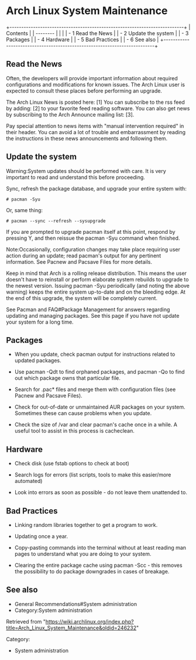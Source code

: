 Arch Linux System Maintenance
=============================

+--------------------------------------------------------------------------+
| Contents                                                                 |
| --------                                                                 |
|                                                                          |
| -   1 Read the News                                                      |
| -   2 Update the system                                                  |
| -   3 Packages                                                           |
| -   4 Hardware                                                           |
| -   5 Bad Practices                                                      |
| -   6 See also                                                           |
+--------------------------------------------------------------------------+

Read the News
-------------

Often, the developers will provide important information about required
configurations and modifications for known issues. The Arch Linux user
is expected to consult these places before performing an upgrade.

The Arch Linux News is posted here: [1] You can subscribe to the rss
feed by adding: [2] to your favorite feed reading software. You can also
get news by subscribing to the Arch Announce mailing list: [3].

Pay special attention to news items with "manual intervention required"
in their header. You can avoid a lot of trouble and embarrassment by
reading the instructions in these news announcements and following them.

Update the system
-----------------

Warning:System updates should be performed with care. It is very
important to read and understand this before proceeding.

Sync, refresh the package database, and upgrade your entire system with:

    # pacman -Syu

Or, same thing:

    # pacman --sync --refresh --sysupgrade

If you are prompted to upgrade pacman itself at this point, respond by
pressing Y, and then reissue the pacman -Syu command when finished.

Note:Occasionally, configuration changes may take place requiring user
action during an update; read pacman's output for any pertinent
information. See Pacnew and Pacsave Files for more details.

Keep in mind that Arch is a rolling release distribution. This means the
user doesn't have to reinstall or perform elaborate system rebuilds to
upgrade to the newest version. Issuing pacman -Syu periodically (and
noting the above warning) keeps the entire system up-to-date and on the
bleeding edge. At the end of this upgrade, the system will be completely
current.

See Pacman and FAQ#Package Management for answers regarding updating and
managing packages. See this page if you have not update your system for
a long time.

Packages
--------

-   When you update, check pacman output for instructions related to
    updated packages.

-   Use pacman -Qdt to find orphaned packages, and pacman -Qo <file> to
    find out which package owns that particular file.

-   Search for .pac* files and merge them with configuration files (see
    Pacnew and Pacsave Files).

-   Check for out-of-date or unmaintained AUR packages on your system.
    Sometimes these can cause problems when you update.

-   Check the size of /var and clear pacman's cache once in a while. A
    useful tool to assist in this process is cacheclean.

Hardware
--------

-   Check disk (use fstab options to check at boot)

-   Search logs for errors (list scripts, tools to make this easier/more
    automated)

-   Look into errors as soon as possible - do not leave them unattended
    to.

Bad Practices
-------------

-   Linking random libraries together to get a program to work.

-   Updating once a year.

-   Copy-pasting commands into the terminal without at least reading man
    pages to understand what you are doing to your system.

-   Clearing the entire package cache using pacman -Scc - this removes
    the possibility to do package downgrades in cases of breakage.

See also
--------

-   General Recommendations#System administration
-   Category:System administration

Retrieved from
"https://wiki.archlinux.org/index.php?title=Arch_Linux_System_Maintenance&oldid=246232"

Category:

-   System administration
